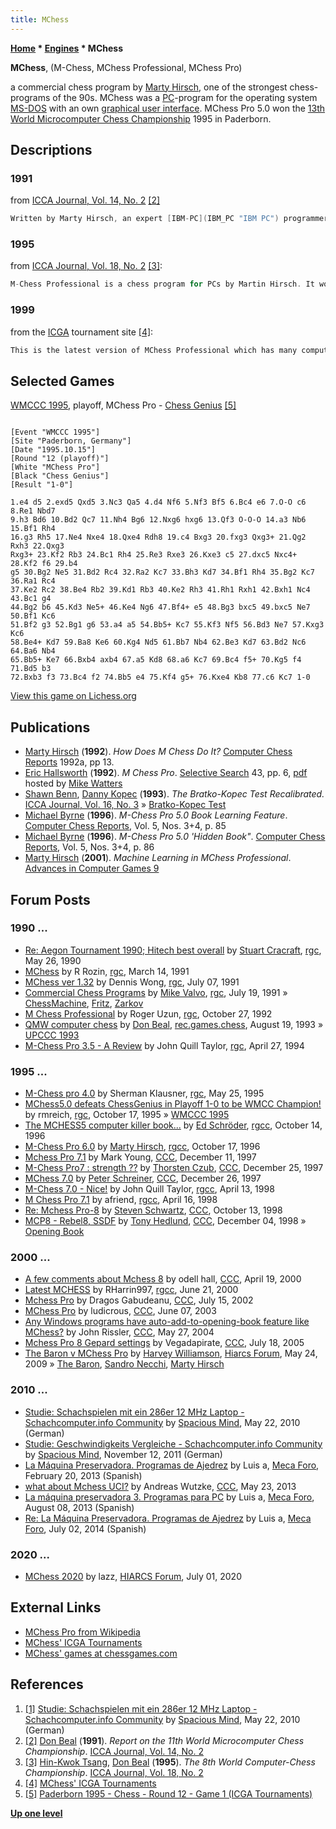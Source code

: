 ```yaml
---
title: MChess
---
```

**[Home](Home "Home") \* [Engines](Engines "Engines") \* MChess**


**MChess**, (M-Chess, MChess Professional, MChess Pro)   

a commercial chess program by [Marty Hirsch](Marty_Hirsch "Marty Hirsch"), one of the strongest chess-programs of the 90s. MChess was a [PC](IBM_PC "IBM PC")-program for the operating system [MS-DOS](MS-DOS "MS-DOS") with an own [graphical user interface](GUI "GUI"). MChess Pro 5.0 won the [13th World Microcomputer Chess Championship](WMCCC_1995 "WMCCC 1995") 1995 in Paderborn.



## Descriptions


### 1991


from [ICCA Journal, Vol. 14, No. 2](ICGA_Journal#14_2 "ICGA Journal") <a id="cite-note-2" href="#cite-ref-2">[2]</a>




```C++
Written by Marty Hirsch, an expert [IBM-PC](IBM_PC "IBM PC") programmer previously known for a program called [AI-Chess](AI_Chess "AI Chess"), M-Chess is a new program that has taken 3 man-years to develop. By means of logical switches in the [evaluator](Evaluation "Evaluation"), the program dynamically selects a set of heuristics depending on the [type of position](Game_Phases "Game Phases") (early [opening](Opening "Opening"), late opening, early [middle game](Middlegame "Middlegame"), late middle game, [endgame](Endgame "Endgame"), several specific endgames). [Development](Development "Development") is stressed in the opening, [king safety](King_Safety "King Safety") and [mobility](Mobility "Mobility") in the middle game, and [passed pawns](Passed_Pawn "Passed Pawn") and an [active king](King_Centralization "King Centralization") in the endgame. A [small hash table](Pawn_Hash_Table "Pawn Hash Table") is used for [pawn-structure](Pawn_Structure "Pawn Structure") evaluation. Positional evaluation can exceed the value of a pawn. The [search](Search "Search") techniques include [check extensions](Check_Extensions "Check Extensions") and [capture extensions](Capture_Extensions "Capture Extensions"), but no [singular extensions](Singular_Extensions "Singular Extensions"). The [main hash table](Transposition_Table "Transposition Table") is only used during the full-width portion of the search and does not record the [best move](Best_Move "Best Move") from previous [iterations](Iterative_Deepening "Iterative Deepening"). [Move ordering](Move_Ordering "Move Ordering") is obtained from the [principal variation](Principal_Variation "Principal Variation") and a modified [history heuristic](History_Heuristic "History Heuristic"). 

```

### 1995


from [ICCA Journal, Vol. 18, No. 2](ICGA_Journal#14_2 "ICGA Journal") <a id="cite-note-3" href="#cite-ref-3">[3]</a>:




```C++
M-Chess Professional is a chess program for PCs by Martin Hirsch. It won the title of [ICCA's](ICCA "ICCA") World Personal Computer Chess Champion [1991/92](WMCCC_1991 "WMCCC 1991"). Previous versions of M-Chess achieved a numerous honours including best computer at [Aegon 1991](Aegon_1991 "Aegon 1991"), second place in the [ACM tournament in 1991](ACM_1991 "ACM 1991") and first place in the [Uniform Platform Computer Chess Championship in 1992](UPCCC_1992 "UPCCC 1992"). M-Chess Professional has an unusual design that attempts to emulate the style of a strong human player by using complex [pattern recognition](Pattern_Recognition "Pattern Recognition"), emphasizing positional aspects and having precise knowledge of a number of endgames, while being tactically powerful. M-Chess Professional is commercially available with a excellent [interface](GUI "GUI") and an extensive set of features. It is currently ranked second in the [Swedish Computer Rating List](SSDF "SSDF") . 

```

### 1999


from the [ICGA](ICGA "ICGA") tournament site <a id="cite-note-4" href="#cite-ref-4">[4]</a>:




```C++
This is the latest version of MChess Professional which has many computer chess achievements including First Place in the 1995 World Microcomputer Championship and beating three grandmasters in one event at Aegon, 1995. This program uses comprehensive evaluations, and unique algorithms to detect long-range tactics. It has a dynamic playing style and is known for its exciting play and excellent results against strong human opponents. 

```

## Selected Games


[WMCCC 1995](WMCCC_1995 "WMCCC 1995"), playoff, MChess Pro - [Chess Genius](Chess_Genius "Chess Genius") <a id="cite-note-5" href="#cite-ref-5">[5]</a>




```

[Event "WMCCC 1995"]
[Site "Paderborn, Germany"]
[Date "1995.10.15"]
[Round "12 (playoff)"]
[White "MChess Pro"]
[Black "Chess Genius"]
[Result "1-0"]

1.e4 d5 2.exd5 Qxd5 3.Nc3 Qa5 4.d4 Nf6 5.Nf3 Bf5 6.Bc4 e6 7.O-O c6 8.Re1 Nbd7
9.h3 Bd6 10.Bd2 Qc7 11.Nh4 Bg6 12.Nxg6 hxg6 13.Qf3 O-O-O 14.a3 Nb6 15.Bf1 Rh4 
16.g3 Rh5 17.Ne4 Nxe4 18.Qxe4 Rdh8 19.c4 Bxg3 20.fxg3 Qxg3+ 21.Qg2 Rxh3 22.Qxg3 
Rxg3+ 23.Kf2 Rb3 24.Bc1 Rh4 25.Re3 Rxe3 26.Kxe3 c5 27.dxc5 Nxc4+ 28.Kf2 f6 29.b4 
g5 30.Bg2 Ne5 31.Bd2 Rc4 32.Ra2 Kc7 33.Bh3 Kd7 34.Bf1 Rh4 35.Bg2 Kc7 36.Ra1 Rc4 
37.Ke2 Rc2 38.Be4 Rb2 39.Kd1 Rb3 40.Ke2 Rh3 41.Rh1 Rxh1 42.Bxh1 Nc4 43.Bc1 g4 
44.Bg2 b6 45.Kd3 Ne5+ 46.Ke4 Ng6 47.Bf4+ e5 48.Bg3 bxc5 49.bxc5 Ne7 50.Bf1 Kc6 
51.Bf2 g3 52.Bg1 g6 53.a4 a5 54.Bb5+ Kc7 55.Kf3 Nf5 56.Bd3 Ne7 57.Kxg3 Kc6 
58.Be4+ Kd7 59.Ba8 Ke6 60.Kg4 Nd5 61.Bb7 Nb4 62.Be3 Kd7 63.Bd2 Nc6 64.Ba6 Nb4 
65.Bb5+ Ke7 66.Bxb4 axb4 67.a5 Kd8 68.a6 Kc7 69.Bc4 f5+ 70.Kg5 f4 71.Bd5 b3 
72.Bxb3 f3 73.Bc4 f2 74.Bb5 e4 75.Kf4 g5+ 76.Kxe4 Kb8 77.c6 Kc7 1-0 

```

[View this game on Lichess.org](https://lichess.org/jQnPm7iX)



## Publications


* [Marty Hirsch](Marty_Hirsch "Marty Hirsch") (**1992**). *How Does M Chess Do It?* [Computer Chess Reports](Computer_Chess_Reports "Computer Chess Reports") 1992a, pp 13.
* [Eric Hallsworth](Eric_Hallsworth "Eric Hallsworth") (**1992**). *M Chess Pro*. [Selective Search](Selective_Search "Selective Search") 43, pp. 6, [pdf](http://www.chesscomputeruk.com/SS_43.pdf) hosted by [Mike Watters](Mike_Watters "Mike Watters")
* [Shawn Benn](Shawn_Benn "Shawn Benn"), [Danny Kopec](Danny_Kopec "Danny Kopec") (**1993**). *The Bratko-Kopec Test Recalibrated.* [ICCA Journal, Vol. 16, No. 3](ICGA_Journal#16_3 "ICGA Journal") » [Bratko-Kopec Test](Bratko-Kopec_Test "Bratko-Kopec Test")
* [Michael Byrne](Michael_Byrne "Michael Byrne") (**1996**). *M-Chess Pro 5.0 Book Learning Feature*. [Computer Chess Reports](Computer_Chess_Reports "Computer Chess Reports"), Vol. 5, Nos. 3+4, p. 85
* [Michael Byrne](Michael_Byrne "Michael Byrne") (**1996**). *M-Chess Pro 5.0 'Hidden Book"*. [Computer Chess Reports](Computer_Chess_Reports "Computer Chess Reports"), Vol. 5, Nos. 3+4, p. 86
* [Marty Hirsch](Marty_Hirsch "Marty Hirsch") (**2001**). *Machine Learning in MChess Professional*. [Advances in Computer Games 9](Advances_in_Computer_Games_9 "Advances in Computer Games 9")


## Forum Posts


### 1990 ...


* [Re: Aegon Tournament 1990; Hitech best overall](https://groups.google.com/d/msg/rec.games.chess/RXQGrtdw9r4/Q5UWzY4SLNAJ) by [Stuart Cracraft](Stuart_Cracraft "Stuart Cracraft"), [rgc](Computer_Chess_Forums "Computer Chess Forums"), May 26, 1990
* [MChess](https://groups.google.com/d/msg/rec.games.chess/IBGs7kFcocM/oXKUj81KjoUJ) by R Rozin, [rgc](Computer_Chess_Forums "Computer Chess Forums"), March 14, 1991
* [MChess ver 1.32](https://groups.google.com/d/msg/rec.games.chess/APB2HexJG-8/tb76R2Om2JsJ) by Dennis Wong, [rgc](Computer_Chess_Forums "Computer Chess Forums"), July 07, 1991
* [Commercial Chess Programs](https://groups.google.com/d/msg/rec.games.chess/ppLgYSEF5k8/YCTdbmKwNTkJ) by [Mike Valvo](Michael_Valvo "Michael Valvo"), [rgc](Computer_Chess_Forums "Computer Chess Forums"), July 19, 1991 » [ChessMachine](ChessMachine "ChessMachine"), [Fritz](Fritz "Fritz"), [Zarkov](Zarkov "Zarkov")
* [M Chess Professional](https://groups.google.com/d/msg/rec.games.chess/zxBmEp87Urc/lSMzx5pIhccJ) by Roger Uzun, [rgc](Computer_Chess_Forums "Computer Chess Forums"), October 27, 1992
* [QMW computer chess](http://groups.google.com/group/rec.games.chess/browse_frm/thread/51267e26536fa912) by [Don Beal](Don_Beal "Don Beal"), [rec.games.chess](Computer_Chess_Forums "Computer Chess Forums"), August 19, 1993 » [UPCCC 1993](UPCCC_1993 "UPCCC 1993")
* [M-Chess Pro 3.5 - A Review](https://groups.google.com/d/msg/rec.games.chess/65QHmXFoDU0/WVF1A07UDwsJ) by John Quill Taylor, [rgc](Computer_Chess_Forums "Computer Chess Forums"), April 27, 1994


### 1995 ...


* [M-Chess pro 4.0](https://groups.google.com/d/msg/rec.games.chess/4brNw8U2R6k/b_tiVMw19DAJ) by Sherman Klausner, [rgc](Computer_Chess_Forums "Computer Chess Forums"), May 25, 1995
* [MChess5.0 defeats ChessGenius in Playoff 1-0 to be WMCC Champion!](https://groups.google.com/d/msg/rec.games.chess.computer/sJcdNigWKZ8/KQIU1AwLztsJ) by rmreich, [rgc](Computer_Chess_Forums "Computer Chess Forums"), October 17, 1995 » [WMCCC 1995](WMCCC_1995 "WMCCC 1995")
* [The MCHESS5 computer killer book...](https://groups.google.com/d/msg/rec.games.chess.computer/ZWQ5ZwvXx_s/gH6hyM2YbkMJ) by [Ed Schröder](Ed_Schroder "Ed Schroder"), [rgcc](Computer_Chess_Forums "Computer Chess Forums"), October 14, 1996
* [M-Chess Pro 6.0](https://groups.google.com/d/msg/rec.games.chess.computer/LN4AMZzpvJE/SLrns-Z7PiAJ) by [Marty Hirsch](Marty_Hirsch "Marty Hirsch"), [rgcc](Computer_Chess_Forums "Computer Chess Forums"), October 17, 1996
* [Mchess Pro 7.1](https://www.stmintz.com/ccc/index.php?id=12904) by Mark Young, [CCC](CCC "CCC"), December 11, 1997
* [M-Chess Pro7 : strength ??](https://www.stmintz.com/ccc/index.php?id=13263) by [Thorsten Czub](Thorsten_Czub "Thorsten Czub"), [CCC](CCC "CCC"), December 25, 1997
* [MChess 7.0](https://www.stmintz.com/ccc/index.php?id=13336) by [Peter Schreiner](Peter_Schreiner "Peter Schreiner"), [CCC](CCC "CCC"), December 26, 1997
* [M-Chess 7.0 - Nice!](https://groups.google.com/d/msg/rec.games.chess.computer/aEdUp3Chjk0/TL46OhmwJn4J) by John Quill Taylor, [rgcc](Computer_Chess_Forums "Computer Chess Forums"), April 13, 1998
* [M Chess Pro 7.1](https://groups.google.com/d/msg/rec.games.chess.computer/stpmxP_gYLw/Zy9sPdjwVG0J) by afriend, [rgcc](Computer_Chess_Forums "Computer Chess Forums"), April 16, 1998
* [Re: Mchess Pro-8](https://www.stmintz.com/ccc/index.php?id=29457) by [Steven Schwartz](Steven_Schwartz "Steven Schwartz"), [CCC](CCC "CCC"), October 13, 1998
* [MCP8 - Rebel8, SSDF](https://www.stmintz.com/ccc/index.php?id=34711) by [Tony Hedlund](Tony_Hedlund "Tony Hedlund"), [CCC](CCC "CCC"), December 04, 1998 » [Opening Book](Opening_Book "Opening Book")


### 2000 ...


* [A few comments about Mchess 8](https://www.stmintz.com/ccc/index.php?id=106795) by odell hall, [CCC](CCC "CCC"), April 19, 2000
* [Latest MCHESS](https://groups.google.com/d/msg/rec.games.chess.computer/HL5Iba63iAw/wa8doO93BCAJ) by RHarrin997, [rgcc](Computer_Chess_Forums "Computer Chess Forums"), June 21, 2000
* [Mchess Pro](https://www.stmintz.com/ccc/index.php?id=240494) by Dragos Gabudeanu, [CCC](CCC "CCC"), July 15, 2002
* [MChess Pro](https://www.stmintz.com/ccc/index.php?id=299714) by ludicrous, [CCC](CCC "CCC"), June 07, 2003
* [Any Windows programs have auto-add-to-opening-book feature like MChess?](https://www.stmintz.com/ccc/index.php?id=367526) by John Rissler, [CCC](CCC "CCC"), May 27, 2004
* [Mchess Pro 8 Gepard settings](https://www.stmintz.com/ccc/index.php?id=437404) by Vegadapirate, [CCC](CCC "CCC"), July 18, 2005
* [The Baron v MChess Pro](http://www.hiarcs.net/forums/viewtopic.php?t=2399) by [Harvey Williamson](Harvey_Williamson "Harvey Williamson"), [Hiarcs Forum](Computer_Chess_Forums "Computer Chess Forums"), May 24, 2009 » [The Baron](The_Baron "The Baron"), [Sandro Necchi](Sandro_Necchi "Sandro Necchi"), [Marty Hirsch](Marty_Hirsch "Marty Hirsch")


### 2010 ...


* [Studie: Schachspielen mit ein 286er 12 MHz Laptop - Schachcomputer.info Community](http://www.schachcomputer.info/forum/showthread.php?t=3531) by [Spacious Mind](The_Spacious_Mind "The Spacious Mind"), May 22, 2010 (German)
* [Studie: Geschwindigkeits Vergleiche - Schachcomputer.info Community](http://www.schachcomputer.info/forum/f10/geschwindigkeits-vergleiche-4059.html) by [Spacious Mind](The_Spacious_Mind "The Spacious Mind"), November 12, 2011 (German)
* [La Máquina Preservadora. Programas de Ajedrez](http://www.foro.meca-web.es/viewtopic.php?f=9&t=72) by Luis a, [Meca Foro](Computer_Chess_Forums "Computer Chess Forums"), February 20, 2013 (Spanish)
* [what about Mchess UCI?](http://www.talkchess.com/forum/viewtopic.php?t=48087) by Andreas Wutzke, [CCC](CCC "CCC"), May 23, 2013
* [La máquina preservadora 3. Programas para PC](http://www.foro.meca-web.es/viewtopic.php?f=9&t=72&start=30#p2512) by Luis a, [Meca Foro](Computer_Chess_Forums "Computer Chess Forums"), August 08, 2013 (Spanish)
* [Re: La Máquina Preservadora. Programas de Ajedrez](http://www.foro.meca-web.es/viewtopic.php?f=9&t=72&start=40#p4977) by Luis a, [Meca Foro](Computer_Chess_Forums "Computer Chess Forums"), July 02, 2014 (Spanish)


### 2020 ...


* [MChess 2020](https://www.hiarcs.net/forums/viewtopic.php?t=10045) by lazz, [HIARCS Forum](Computer_Chess_Forums "Computer Chess Forums"), July 01, 2020


## External Links


* [MChess Pro from Wikipedia](https://en.wikipedia.org/wiki/MChess_Pro)
* [MChess' ICGA Tournaments](https://www.game-ai-forum.org/icga-tournaments/program.php?id=38)
* [MChess' games at chessgames.com](http://www.chessgames.com/perl/ezsearch.pl?search=MChess)


## References


1. <a id="cite-ref-1" href="#cite-note-1">[1]</a> [Studie: Schachspielen mit ein 286er 12 MHz Laptop - Schachcomputer.info Community](http://www.schachcomputer.info/forum/showthread.php?t=3531) by [Spacious Mind](The_Spacious_Mind "The Spacious Mind"), May 22, 2010 (German)
2. <a id="cite-ref-2" href="#cite-note-2">[2]</a> [Don Beal](Don_Beal "Don Beal") (**1991**). *Report on the 11th World Microcomputer Chess Championship*. [ICCA Journal, Vol. 14, No. 2](ICGA_Journal#14_2 "ICGA Journal")
3. <a id="cite-ref-3" href="#cite-note-3">[3]</a> [Hin-Kwok Tsang](http://www.ece.ust.hk/~eetsang/), [Don Beal](Don_Beal "Don Beal") (**1995**). *The 8th World Computer-Chess Championship*. [ICCA Journal, Vol. 18, No. 2](ICGA_Journal#14_2 "ICGA Journal")
4. <a id="cite-ref-4" href="#cite-note-4">[4]</a> [MChess' ICGA Tournaments](https://www.game-ai-forum.org/icga-tournaments/program.php?id=38)
5. <a id="cite-ref-5" href="#cite-note-5">[5]</a> [Paderborn 1995 - Chess - Round 12 - Game 1 (ICGA Tournaments)](https://www.game-ai-forum.org/icga-tournaments/round.php?tournament=56&round=12&id=1)

**[Up one level](Engines "Engines")**







 
